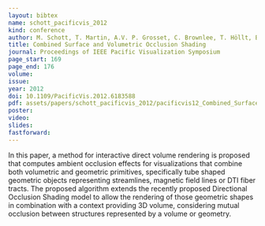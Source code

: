 ```yaml
---
layout: bibtex
name: schott_pacificvis_2012
kind: conference
author: M. Schott, T. Martin, A.V. P. Grosset, C. Brownlee, T. Höllt, B.P. Brown, S.T. Smith, and C.D. Hansen
title: Combined Surface and Volumetric Occlusion Shading
journal: Proceedings of IEEE Pacific Visualization Symposium
page_start: 169
page_end: 176
volume: 
issue: 
year: 2012
doi: 10.1109/PacificVis.2012.6183588
pdf: assets/papers/schott_pacificvis_2012/pacificvis12_Combined_Surface_and_Volumetric_Occlusion_Shading.pdf
poster: 
video: 
slides: 
fastforward: 
---
```

In this paper, a method for interactive direct volume rendering is proposed that computes ambient occlusion effects for visualizations that combine both volumetric and geometric primitives, specifically tube shaped geometric objects representing streamlines, magnetic field lines or DTI fiber tracts. The proposed algorithm extends the recently proposed Directional Occlusion Shading model to allow the rendering of those geometric shapes in combination with a context providing 3D volume, considering mutual occlusion between structures represented by a volume or geometry.